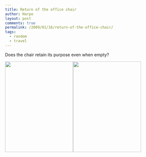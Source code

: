 ```yaml
---
title: Return of the office chair
author: Harpo
layout: post
comments: true
permalink: /2009/01/16/return-of-the-office-chair/
tags:
  - random
  - travel
---
```

Does the chair retain its purpose even when empty?

[<img src="http://www.harpojaeger.com/assets/media/wp-content/uploads/2009/01/p-640-480-7d9e0fca-585c-4473-ac5b-45df9dac6a60.jpeg" alt="" width="225" height="300" class="alignnone size-full wp-image-364" />][1][<img src="http://www.harpojaeger.com/assets/media/wp-content/uploads/2009/01/p-640-480-9d5a9c89-6b0a-4582-b652-e935de56b38a.jpeg" alt="" width="225" height="300" class="alignnone size-full wp-image-364" />][2]

 [1]: http://www.harpojaeger.com/assets/media/wp-content/uploads/2009/01/p-640-480-7d9e0fca-585c-4473-ac5b-45df9dac6a60.jpeg
 [2]: http://www.harpojaeger.com/assets/media/wp-content/uploads/2009/01/p-640-480-9d5a9c89-6b0a-4582-b652-e935de56b38a.jpeg
